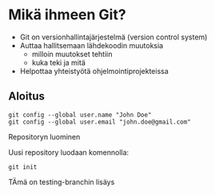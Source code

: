 # Mikä ihmeen Git?

- Git on versionhallintajärjestelmä (version control system)
- Auttaa hallitsemaan lähdekoodin muutoksia
  - milloin muutokset tehtiin
  - kuka teki ja mitä
- Helpottaa yhteistyötä ohjelmointiprojekteissa

## Aloitus

```
git config --global user.name "John Doe"
git config --global user.email "john.doe@gmail.com"
```

Repositoryn luominen

Uusi repository luodaan komennolla:
```
git init
```

TÄmä on testing-branchin lisäys